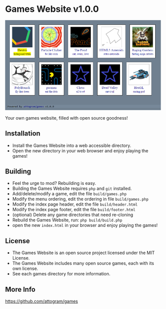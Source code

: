 # Games Website v1.0.0

[![Games Website](https://raw.githubusercontent.com/attogram/attogram-docs/master/games/games.png)](https://github.com/attogram/games)

Your own games website, filled with open source goodness!

## Installation

* Install the Games Website into a web accessible directory.
* Open the new directory in your web browser and enjoy playing the games!

## Building

* Feel the urge to mod?  Rebuilding is easy.
* Building the Games Website requires `php` and `git` installed.
* Add/delete/modify a game, edit the file `build/games.php`
* Modify the menu ordering, edit the ordering in file `build/games.php`
* Modify the index page header, edit the file `build/header.html`
* Modify the index page footer, edit the file `build/footer.html`
* (optional) Delete any game directories that need re-cloning
* Rebuild the Games Website, run: `php build/build.php`
* open the new `index.html` in your browser and enjoy playing the games!

## License

* The Games Website is an open source project licensed under the MIT License.
* The Games Website includes many open source games, each with its own license.   
* See each games directory for more information.

## More Info

<https://github.com/attogram/games>

